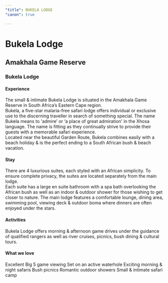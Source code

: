 ```yaml
---
"title": BUKELA LODGE
"canon": true

---
```


# Bukela Lodge
## Amakhala Game Reserve
### Bukela Lodge

#### Experience
The small &amp; intimate Bukela Lodge is situated in the Amakhala Game Reserve in South Africa’s Eastern Cape region.  
Bukela, a five-star malaria-free safari lodge offers individual or exclusive use to the discerning traveller in search of something special.  The name Bukela means to 'admire’ or ‘a place of great admiration' in the Xhosa language.  The name is fitting as they continually strive to provide their guests with a memorable safari experience.  
Located near the beautiful Garden Route, Bukela combines easily with a beach holiday &amp; is the perfect ending to a South African bush &amp; beach vacation.

#### Stay
There are 4 luxurious suites, each styled with an African simplicity.  To ensure complete privacy, the suites are located separately from the main lodge.  
Each suite has a large en suite bathroom with a spa bath overlooking the African bush as well as an indoor &amp; outdoor shower for those wishing to get closer to nature.
The main lodge features a comfortable lounge, dining area, swimming pool, viewing deck &amp; outdoor boma where dinners are often enjoyed under the stars.

#### Activities
Bukela Lodge offers morning &amp; afternoon game drives under the guidance of qualified rangers as well as river cruises, picnics, bush dining &amp; cultural tours.


#### What we love
Excellent Big 5 game viewing
Set on an active waterhole
Exciting morning &amp; night safaris
Bush picnics
Romantic outdoor showers
Small &amp; intimate safari camp